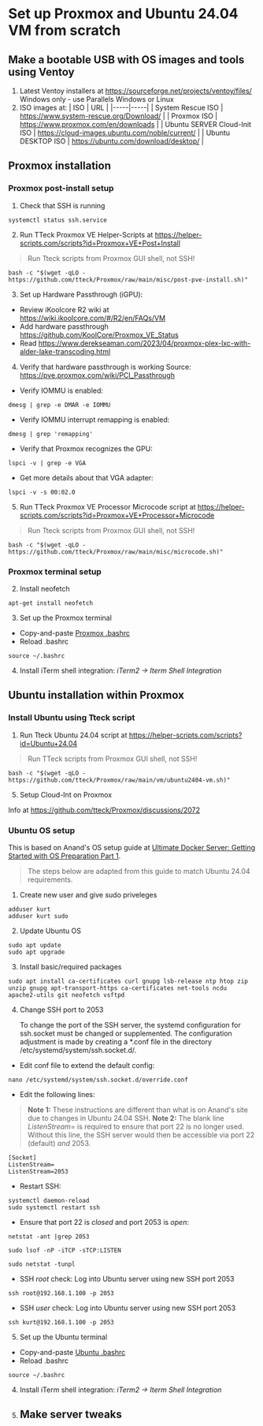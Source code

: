 # Set up Proxmox and Ubuntu 24.04 VM from scratch
## Make a bootable USB with OS images and tools using Ventoy
1) Latest Ventoy installers at https://sourceforge.net/projects/ventoy/files/ Windows only - use Parallels Windows or Linux
2) ISO images at:
   | ISO | URL |
   |-----|-----|
   | System Rescue ISO | https://www.system-rescue.org/Download/ |
   | Proxmox ISO | https://www.proxmox.com/en/downloads |
   | Ubuntu SERVER Cloud-Init ISO | https://cloud-images.ubuntu.com/noble/current/ |
   | Ubuntu DESKTOP ISO | https://ubuntu.com/download/desktop/ |
## Proxmox installation
### Proxmox post-install setup
1) Check that SSH is running
```console
systemctl status ssh.service
```
2) Run TTeck Proxmox VE Helper-Scripts at https://helper-scripts.com/scripts?id=Proxmox+VE+Post+Install
> Run Tteck scripts from Proxmox GUI shell, not SSH!
```
bash -c "$(wget -qLO - https://github.com/tteck/Proxmox/raw/main/misc/post-pve-install.sh)"
```
3) Set up Hardware Passthrough (iGPU):
- Review iKoolcore R2 wiki at https://wiki.ikoolcore.com/#/R2/en/FAQs/VM
- Add hardware passthrough https://github.com/KoolCore/Proxmox_VE_Status
- Read https://www.derekseaman.com/2023/04/proxmox-plex-lxc-with-alder-lake-transcoding.html
4) Verify that hardware passthrough is working
Source: https://pve.proxmox.com/wiki/PCI_Passthrough
- Verify IOMMU is enabled:
```
dmesg | grep -e DMAR -e IOMMU
```
- Verify IOMMU interrupt remapping is enabled:

```
dmesg | grep 'remapping'
```
- Verify that Proxmox recognizes the GPU:
```
lspci -v | grep -e VGA
```
- Get more details about that VGA adapter:
```
lspci -v -s 00:02.0
```
5) Run TTeck Proxmox VE Processor Microcode script at https://helper-scripts.com/scripts?id=Proxmox+VE+Processor+Microcode
> Run Tteck scripts from Proxmox GUI shell, not SSH!
```
bash -c "$(wget -qLO - https://github.com/tteck/Proxmox/raw/main/misc/microcode.sh)"
```
### Proxmox terminal setup
2) Install neofetch
```
apt-get install neofetch
```
3) Set up the Proxmox terminal
- Copy-and-paste [Proxmox .bashrc](/Proxmox%20files/.bashrc)
- Reload .bashrc
```
source ~/.bashrc
```
4) Install iTerm shell integration: *iTerm2 → Iterm Shell Integration*
## Ubuntu installation within Proxmox 
### Install Ubuntu using Tteck script
1) Run Tteck Ubuntu 24.04 script at https://helper-scripts.com/scripts?id=Ubuntu+24.04
> Run TTeck scripts from Proxmox GUI shell, not SSH!
```
bash -c "$(wget -qLO - https://github.com/tteck/Proxmox/raw/main/vm/ubuntu2404-vm.sh)"
```
5) Setup Cloud-Int on Proxmox

Info at https://github.com/tteck/Proxmox/discussions/2072 

### Ubuntu OS setup
    
This is based on Anand's OS setup guide at [Ultimate Docker Server: Getting Started with OS Preparation Part 1](https://www.smarthomebeginner.com/ultimate-docker-server-1-os-preparation/). 
>The steps below are adapted from this guide to match Ubuntu 24.04 requirements.
1) Create new user and give sudo priveleges
```
adduser kurt
adduser kurt sudo
```
2) Update Ubuntu OS
```
sudo apt update
sudo apt upgrade
```
3) Install basic/required packages
```
sudo apt install ca-certificates curl gnupg lsb-release ntp htop zip unzip gnupg apt-transport-https ca-certificates net-tools ncdu apache2-utils git neofetch vsftpd
```

4) Change SSH port to 2053

    To change the port of the SSH server, the systemd configuration for ssh.socket must be changed or supplemented. The configuration adjustment is made by creating a *.conf file in the directory /etc/systemd/system/ssh.socket.d/.
- Edit conf file to extend the default config:
```
nano /etc/systemd/system/ssh.socket.d/override.conf
```
- Edit the following lines:
> **Note 1:** These instructions are different than what is on Anand's site due to changes in Ubuntu 24.04 SSH.
> **Note 2:** The blank line *ListenStream=* is required to ensure that port 22 is no longer used. Without this line, the SSH server would then be accessible via port 22 (default) *and* 2053.
```
[Socket]
ListenStream=
ListenStream=2053
```
- Restart SSH:
```
systemctl daemon-reload
sudo systemctl restart ssh  
```
- Ensure that port 22 is *closed* and port 2053 is *open*:
```
netstat -ant |grep 2053
```
```
sudo lsof -nP -iTCP -sTCP:LISTEN
```
```
sudo netstat -tunpl
```
- SSH *root* check: Log into Ubuntu server using new SSH port 2053
```
ssh root@192.168.1.100 -p 2053
```
- SSH *user* check: Log into Ubuntu server using new SSH port 2053
```
ssh kurt@192.168.1.100 -p 2053
```
5) Set up the Ubuntu terminal
- Copy-and-paste [Ubuntu .bashrc](/Ubuntu%20files/.bashrc)
- Reload .bashrc
```
source ~/.bashrc
```
4) Install iTerm shell integration: *iTerm2 → Iterm Shell Integration*
5) Make server tweaks
   - 
